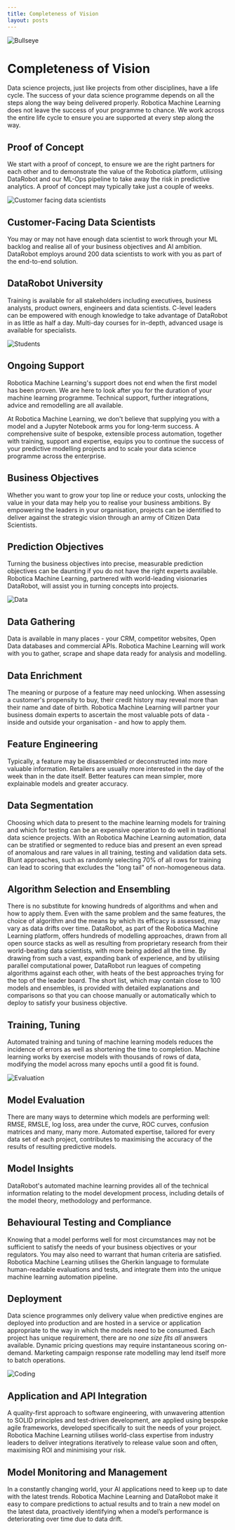 ```yaml
---
title: Completeness of Vision
layout: posts
---
```


![Bullseye](/img/dart.jpeg) <br />


# Completeness of Vision 
Data science projects, just like projects from other disciplines, have a life cycle. The success of your data science programme depends on all the steps along the way being delivered properly.  Robotica Machine Learning does not leave the success of your programme to chance.  We work across the entire life cycle to ensure you are supported at every step along the way.


## Proof of Concept
We start with a proof of concept, to ensure we are the right partners for each other and to demonstrate the value of the Robotica platform, utilising DataRobot and our ML-Ops pipeline to take away the risk in predictive analytics.  A proof of concept may typically take just a couple of weeks.


![Customer facing data scientists](/img/collaborate.jpeg) <br />


## Customer-Facing Data Scientists
You may or may not have enough data scientist to work through your ML backlog and realise all of your business objectives and AI ambition.  DataRobot employs around 200 data scientists to work with you as part of the end-to-end solution.


## DataRobot University
Training is available for all stakeholders including executives, business analysts, product owners, engineers and data scientists.  C-level leaders can be empowered with enough knowledge to take advantage of DataRobot in as little as half a day.  Multi-day courses for in-depth, advanced usage is available for specialists.


![Students](/img/students.jpeg) <br />


## Ongoing Support
Robotica Machine Learning's support does not end when the first model has been proven.  We are here to look after you for the duration of your machine learning programme.  Technical support, further integrations, advice and remodelling are all available.

At Robotica Machine Learning, we don't believe that supplying you with a model and a Jupyter Notebook arms you for long-term success.  A comprehensive suite of bespoke, extensible process automation, together with training, support and expertise, equips you to continue the success of your predictive modelling projects and to scale your data science programme across the enterprise.


## Business Objectives
Whether you want to grow your top line or reduce your costs, unlocking the value in your data may help you to realise your business ambitions.  By empowering the leaders in your organisation, projects can be identified to deliver against the strategic vision through an army of Citizen Data Scientists.


## Prediction Objectives
Turning the business objectives into precise, measurable prediction objectives can be daunting if you do not have the right experts available.  Robotica Machine Learning, partnered with world-leading visionaries DataRobot, will assist you in turning concepts into projects.


![Data](/img/data-glasses.jpeg) <br />


## Data Gathering
Data is available in many places - your CRM, competitor websites, Open Data databases and commercial APIs.  Robotica Machine Learning will work with you to gather, scrape and shape data ready for analysis and modelling. 


## Data Enrichment
The meaning or purpose of a feature may need unlocking.  When assessing a customer's propensity to buy, their credit history may reveal more than their name and date of birth.  Robotica Machine Learning will partner your business domain experts to ascertain the most valuable pots of data - inside and outside your organisation - and how to apply them.


## Feature Engineering
Typically, a feature may be disassembled or deconstructed into more valuable information.  Retailers are usually more interested in the day of the week than in the date itself.   Better features can mean simpler, more explainable models and greater accuracy.


## Data Segmentation
Choosing which data to present to the machine learning models for training and which for testing can be an expensive operation to do well in traditional data science projects.  With an Robotica Machine Learning automation, data can be stratified or segmented to reduce bias and present an even spread of anomalous and rare values in all training, testing and validation data sets.  Blunt approaches, such as randomly selecting 70% of all rows for training can lead to scoring that excludes the "long tail" of non-homogeneous data.


## Algorithm Selection and Ensembling
There is no substitute for knowing hundreds of algorithms and when and how to apply them.  Even with the same problem and the same features, the choice of algorithm and the means by which its efficacy is assessed, may vary as data drifts over time.  DataRobot, as part of the Robotica Machine Learning platform, offers hundreds of modelling approaches, drawn from all open source stacks as well as resulting from proprietary research from their world-beating data scientists, with more being added all the time.  By drawing from such a vast, expanding bank of experience, and by utilising parallel computational power, DataRobot run leagues of competing algorithms against each other, with heats of the best approaches trying for the top of the leader board.  The short list, which may contain close to 100 models and ensembles, is provided with detailed explanations and comparisons so that you can choose manually or automatically which to deploy to satisfy your business objective.


## Training, Tuning
Automated training and tuning of machine learning models reduces the incidence of errors as well as shortening the time to completion.  Machine learning works by exercise models with thousands of rows of data, modifying the model across many epochs until a good fit is found. 


![Evaluation](/img/maths.jpeg) <br />


## Model Evaluation
There are many ways to determine which models are performing well: RMSE, RMSLE, log loss, area under the curve, ROC curves, confusion matrices and many, many more.  Automated expertise, tailored for every data set of each project, contributes to maximising the accuracy of the results of resulting predictive models.


## Model Insights
DataRobot's automated machine learning provides all of the technical information relating to the model development process, including details of the model theory, methodology and performance.


## Behavioural Testing and Compliance
Knowing that a model performs well for most circumstances may not be sufficient to satisfy the needs of your business objectives or your regulators.  You may also need to warrant that human criteria are satisfied.  Robotica Machine Learning utilises the Gherkin language to formulate human-readable evaluations and tests, and integrate them into the unique machine learning automation pipeline.


## Deployment
Data science programmes only delivery value when predictive engines are deployed into production and are hosted in a service or application appropriate to the way in which the models need to be consumed.  Each project has unique requirement, there are no _one size fits all_ answers available.  Dynamic pricing questions may require instantaneous scoring on-demand.   Marketing campaign response rate modelling may lend itself more to batch operations.


![Coding](/img/programming.jpeg) <br />


## Application and API Integration
A quality-first approach to software engineering, with unwavering attention to SOLID principles and test-driven development, are applied using bespoke agile frameworks, developed specifically to suit the needs of your project.  Robotica Machine Learning utilises world-class expertise from industry leaders to deliver integrations iteratively to release value soon and often, maximising ROI and minimising your risk.


## Model Monitoring and Management
In a constantly changing world, your AI applications need to keep up to date with the latest trends. Robotica Machine Learning and DataRobot make it easy to compare predictions to actual results and to train a new model on the latest data, proactively identifying when a model’s performance is deteriorating over time due to data drift.
